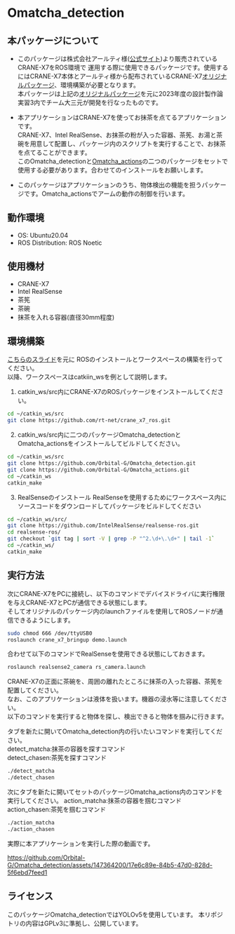 # Omatcha_detection
## 本パッケージについて
- このパッケージは株式会社アールティ様([公式サイト](https://rt-net.jp/))より販売されているCRANE-X7をROS環境で
運用する際に使用できるパッケージです。使用するにはCRANE-X7本体とアールティ様から配布されているCRANE-X7[オリジナルパッケージ](https://github.com/rt-net/crane_x7_ros)、環境構築が必要となります。  
本パッケージは上記の[オリジナルパッケージ](https://github.com/rt-net/crane_x7_ros)を元に2023年度の設計製作論実習3内でチーム大三元が開発を行なったものです。  

- 本アプリケーションはCRANE-X7を使ってお抹茶を点てるアプリケーションです。  
CRANE-X7、Intel RealSense、お抹茶の粉が入った容器、茶筅、お湯と茶碗を用意して配置し、パッケージ内のスクリプトを実行することで、お抹茶を点てることができます。  
このOmatcha_detectionと[Omatcha_actions](https://github.com/Orbital-G/Omatcha_actions)の二つのパッケージをセットで使用する必要があります。合わせてのインストールをお願いします。  

- このパッケージはアプリケーションのうち、物体検出の機能を担うパッケージです。Omatcha_actionsでアームの動作の制御を行います。

## 動作環境
* OS: Ubuntu20.04  
* ROS Distribution: ROS Noetic

## 使用機材
* CRANE-X7  
* Intel RealSense  
* 茶筅  
* 茶碗  
* 抹茶を入れる容器(直径30mm程度)  

## 環境構築
[こちらのスライド](https://github.com/ryuichiueda/my_slides/blob/master/robotdesign3_2021/lesson1.md)を元に
ROSのインストールとワークスペースの構築を行ってください。  
以降、ワークスペースはcatkiin_wsを例として説明します。  
1. catkin_ws/src内にCRANE-X7のROSパッケージをインストールしてください。
```sh
cd ~/catkin_ws/src  
git clone https://github.com/rt-net/crane_x7_ros.git  
```

2. catkin_ws/src内に二つのパッケージOmatcha_detectionとOmatcha_actionsをインストールしてビルドしてください。
```sh
cd ~/catkin_ws/src
git clone https://github.com/Orbital-G/Omatcha_detection.git
git clone https://github.com/Orbital-G/Omatcha_actions.git
cd ~/catkin_ws  
catkin_make  
```

3. RealSenseのインストール
RealSenseを使用するためにワークスペース内にソースコードをダウンロードしてパッケージをビルドしてください
```sh
cd ~/catkin_ws/src/
git clone https://github.com/IntelRealSense/realsense-ros.git
cd realsense-ros/
git checkout `git tag | sort -V | grep -P "^2.\d+\.\d+" | tail -1`
cd ~/catkin_ws/
catkin_make
```

## 実行方法
次にCRANE-X7をPCに接続し、以下のコマンドでデバイスドライバに実行権限を与えCRANE-X7とPCが通信できる状態にします。  
そしてオリジナルのパッケージ内のlaunchファイルを使用してROSノードが通信できるようにします。
```sh
sudo chmod 666 /dev/ttyUSB0
roslaunch crane_x7_bringup demo.launch
```

合わせて以下のコマンドでRealSenseを使用できる状態にしておきます。
```sh
roslaunch realsense2_camera rs_camera.launch  
```

CRANE-X7の正面に茶碗を、周囲の離れたところに抹茶の入った容器、茶筅を配置してください。  
なお、このアプリケーションは液体を扱います。機器の浸水等に注意してください。  
以下のコマンドを実行すると物体を探し、検出できると物体を掴みに行きます。

タブを新たに開いてOmatcha_detection内の行いたいコマンドを実行してください。  
detect_matcha:抹茶の容器を探すコマンド  
detect_chasen:茶筅を探すコマンド
```sh
./detect_matcha
./detect_chasen
```

次にタブを新たに開いてセットのパッケージOmatcha_actions内のコマンドを実行してください。
action_matcha:抹茶の容器を掴むコマンド  
action_chasen:茶筅を掴むコマンド
```sh
./action_matcha
./action_chasen
```

実際に本アプリケーションを実行した際の動画です。

https://github.com/Orbital-G/Omatcha_detection/assets/147364200/17e6c89e-84b5-47d0-828d-5f6ebd7feed1

## ライセンス
このパッケージOmatcha_detectionではYOLOv5を使用しています。
本リポジトリの内容はGPLv3に準拠し、公開しています。
